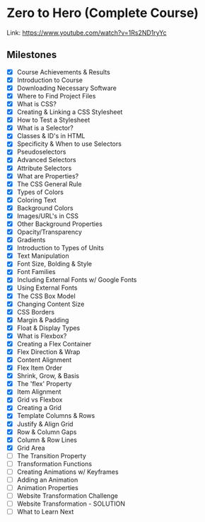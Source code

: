 # Zero to Hero (Complete Course)

Link: <https://www.youtube.com/watch?v=1Rs2ND1ryYc>

## Milestones

- [x] Course Achievements & Results
- [x] Introduction to Course
- [x] Downloading Necessary Software
- [x] Where to Find Project Files
- [x] What is CSS?
- [x] Creating & Linking a CSS Stylesheet
- [x] How to Test a Stylesheet
- [x] What is a Selector?
- [x] Classes & ID's in HTML
- [x] Specificity & When to use Selectors
- [x] Pseudoselectors
- [x] Advanced Selectors
- [x] Attribute Selectors
- [x] What are Properties?
- [x] The CSS General Rule
- [x] Types of Colors
- [x] Coloring Text
- [x] Background Colors
- [x] Images/URL's in CSS
- [x] Other Background Properties
- [x] Opacity/Transparency
- [x] Gradients
- [x] Introduction to Types of Units
- [x] Text Manipulation
- [x] Font Size, Bolding & Style
- [x] Font Families
- [x] Including External Fonts w/ Google Fonts
- [x] Using External Fonts
- [x] The CSS Box Model
- [x] Changing Content Size
- [x] CSS Borders
- [x] Margin & Padding
- [x] Float & Display Types
- [x] What is Flexbox?
- [x] Creating a Flex Container
- [x] Flex Direction & Wrap
- [x] Content Alignment
- [x] Flex Item Order
- [x] Shrink, Grow, & Basis
- [x] The 'flex' Property
- [x] Item Alignment
- [x] Grid vs Flexbox
- [x] Creating a Grid
- [x] Template Columns & Rows
- [x] Justify & Align Grid
- [x] Row & Column Gaps
- [x] Column & Row Lines
- [x] Grid Area
- [ ] The Transition Property
- [ ] Transformation Functions
- [ ] Creating Animations w/ Keyframes
- [ ] Adding an Animation
- [ ] Animation Properties
- [ ] Website Transformation Challenge
- [ ] Website Transformation - SOLUTION
- [ ] What to Learn Next
